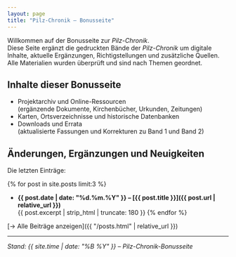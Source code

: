 ```yaml
---
layout: page
title: "Pilz-Chronik – Bonusseite"
---
```



Willkommen auf der Bonusseite zur *Pilz-Chronik*.  
Diese Seite ergänzt die gedruckten Bände der *Pilz-Chronik* um digitale Inhalte, aktuelle Ergänzungen, Richtigstellungen und zusätzliche Quellen.  
Alle Materialien wurden überprüft und sind nach Themen geordnet.

## Inhalte dieser Bonusseite

- Projektarchiv und Online-Ressourcen  
  (ergänzende Dokumente, Kirchenbücher, Urkunden, Zeitungen)
- Karten, Ortsverzeichnisse und historische Datenbanken
- Downloads und Errata  
  (aktualisierte Fassungen und Korrekturen zu Band 1 und Band 2)

## Änderungen, Ergänzungen und Neuigkeiten

Die letzten Einträge:

{% for post in site.posts limit:3 %}
- **{{ post.date | date: "%d.%m.%Y" }} – [{{ post.title }}]({{ post.url | relative_url }})**  
  {{ post.excerpt | strip_html | truncate: 180 }}
{% endfor %}

[→ Alle Beiträge anzeigen]({{ "/posts.html" | relative_url }})

---

*Stand: {{ site.time | date: "%B %Y" }} – Pilz-Chronik-Bonusseite*
